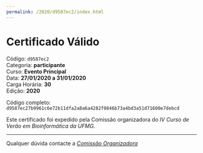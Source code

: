 ```yaml
---
permalink: /2020/d9587ec2/index.html
---
```


# Certificado Válido

Código: `d9587ec2`<br>
Categoria: **participante**<br>
Curso: **Evento Principal**<br>
Data: **27/01/2020 a 31/01/2020**<br>
Carga Horária: **30**<br>
Edição: **2020**<br>


Código completo: `d9587ec27b9961c6e72b11dfa2a8a6a4282f0846b73a4bd3a51d71600e7debcd`


Este certificado foi expedido pela Comissão organizadora do *IV Curso de Verão em Bioinformática da UFMG*.

----

Qualquer dúvida contacte a [_Comissão Organizadora_](<mailto:cursobioinfoufmg@gmail.com$subject=[Certificados]>)

